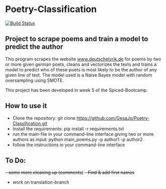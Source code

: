 # Poetry-Classification
[![Build Status](https://travis-ci.com/GesaJo/Poetry-Classification.svg?branch=master)](https://travis-ci.com/GesaJo/Poetry-Classification)

## Project to scrape poems and train a model to predict the author
This program scrapes the website www.deutschelyrik.de for poems by two or more given german poets, cleans and vectorizes the texts and trains a model to predict who of these poets is most likely to be the author of any given line of text.
The model used is a Naive Bayes model with random oversampling using SMOTE.

This project has been developed in week 5 of the Spiced-Bootcamp.

## How to use it
- Clone the repository: git clone https://github.com/GesaJo/Poetry-Classification.git
- Install the requirements: pip install -r requirements.txt
- run the main-file in your command-line interface giving two or more authors as input: python main_poems.py -p author1 -p author2
- follow the instructions in your command-line interface

## To Do:
<s>- some more cleaning up (comments)</s>
<s>- Find & add first names</s>
- work on translation-branch
